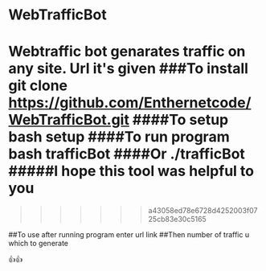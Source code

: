 # WebTrafficBot

Webtraffic bot genarates traffic on any site. Url it's given
###To install
 git clone https://github.com/Enthernetcode/WebTrafficBot.git
####To setup
 bash setup
####To run program
  bash trafficBot
####Or
 ./trafficBot
#####I hope this tool was helpful to you
=======
>>>>>>> a43058ed78e6728d4252003f0725cb83e30c5165

##To use after running program enter url link
##Then number of traffic u which to generate

👍👍
